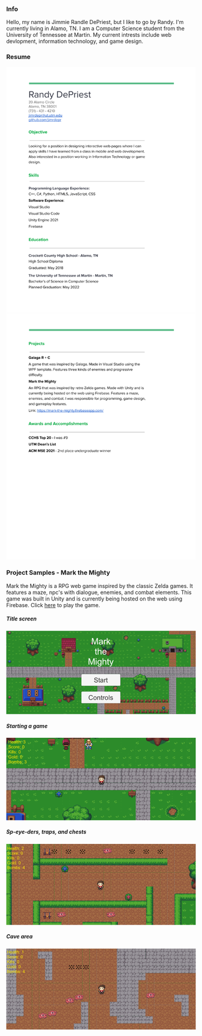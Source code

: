 ### Info

Hello, my name is Jimmie Randle DePriest, but I like to go by Randy. 
I'm currently living in Alamo, TN.
I am a Computer Science student from the University of Tennessee at Martin.
My current intrests include web devlopment, information technology, and game design.

### Resume
![Image](/resume1.png)
![Image](/resume2.png)

### Project Samples - Mark the Mighty
Mark the Mighty is a RPG web game inspired by the classic Zelda games. 
It features a maze, npc's with dialogue, enemies, and combat elements. 
This game was built in Unity and is currently being hosted on the web using Firebase.
Click [here](https://mark-the-mighty.firebaseapp.com) to play the game.

##### Title screen
![Image](/pic1.png)
##### Starting a game
![Image](/pic2.png)
##### Sp-eye-ders, traps, and chests
![Image](/pic3.png)
##### Cave area
![Image](/pic4.png)
